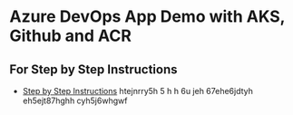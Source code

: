 # Azure DevOps App Demo with AKS, Github and ACR

## For Step by Step Instructions
- [Step by Step Instructions](https://github.com/stacksimplify/azure-aks-kubernetes-masterclass/tree/master/19-Azure-DevOps-with-AKS)
htejnrry5h
5
h
h
6u
jeh
67ehe6jdtyh
eh5ejt87hghh
cyh5j6whgwf
